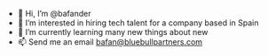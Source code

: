 - 👋 Hi, I’m @bafander
- 👀 I’m interested in hiring tech talent for a company based in Spain
- 🌱 I’m currently learning many new things about new 
- 📫 Send me an email bafan@bluebullpartners.com

<!---
bafander/bafander is a ✨ special ✨ repository because its `README.md` (this file) appears on your GitHub profile.
You can click the Preview link to take a look at your changes.
--->
